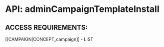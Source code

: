 # API: adminCampaignTemplateInstall


## ACCESS REQUIREMENTS: ##
[[CAMPAIGN|CONCEPT_campaign]] - LIST

